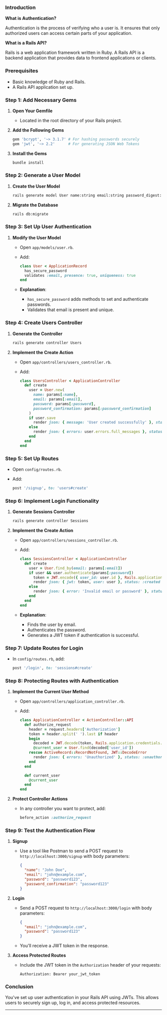 ### **Introduction**

**What is Authentication?**

Authentication is the process of verifying who a user is. It ensures that only authorized users can access certain parts of your application.

**What is a Rails API?**

Rails is a web application framework written in Ruby. A Rails API is a backend application that provides data to frontend applications or clients.

### **Prerequisites**

- Basic knowledge of Ruby and Rails.
- A Rails API application set up.

### **Step 1: Add Necessary Gems**

1. **Open Your Gemfile**

   - Located in the root directory of your Rails project.

2. **Add the Following Gems**

   ```ruby
   gem 'bcrypt', '~> 3.1.7' # For hashing passwords securely
   gem 'jwt', '~> 2.2'      # For generating JSON Web Tokens
   ```

3. **Install the Gems**

   ```bash
   bundle install
   ```

### **Step 2: Generate a User Model**

1. **Create the User Model**

   ```bash
   rails generate model User name:string email:string password_digest:string
   ```

2. **Migrate the Database**

   ```bash
   rails db:migrate
   ```

### **Step 3: Set Up User Authentication**

1. **Modify the User Model**

   - Open `app/models/user.rb`.
   - Add:

     ```ruby
     class User < ApplicationRecord
       has_secure_password
       validates :email, presence: true, uniqueness: true
     end
     ```

   - **Explanation**:
     - `has_secure_password` adds methods to set and authenticate passwords.
     - Validates that email is present and unique.

### **Step 4: Create Users Controller**

1. **Generate the Controller**

   ```bash
   rails generate controller Users
   ```

2. **Implement the Create Action**

   - Open `app/controllers/users_controller.rb`.
   - Add:

     ```ruby
     class UsersController < ApplicationController
       def create
         user = User.new(
           name: params[:name],
           email: params[:email],
           password: params[:password],
           password_confirmation: params[:password_confirmation]
         )
         if user.save
           render json: { message: 'User created successfully' }, status: :created
         else
           render json: { errors: user.errors.full_messages }, status: :unprocessable_entity
         end
       end
     end
     ```

### **Step 5: Set Up Routes**

- Open `config/routes.rb`.
- Add:

  ```ruby
  post '/signup', to: 'users#create'
  ```

### **Step 6: Implement Login Functionality**

1. **Generate Sessions Controller**

   ```bash
   rails generate controller Sessions
   ```

2. **Implement the Create Action**

   - Open `app/controllers/sessions_controller.rb`.
   - Add:

     ```ruby
     class SessionsController < ApplicationController
       def create
         user = User.find_by(email: params[:email])
         if user && user.authenticate(params[:password])
           token = JWT.encode({ user_id: user.id }, Rails.application.credentials.secret_key_base)
           render json: { jwt: token, user: user }, status: :created
         else
           render json: { error: 'Invalid email or password' }, status: :unauthorized
         end
       end
     end
     ```

   - **Explanation**:
     - Finds the user by email.
     - Authenticates the password.
     - Generates a JWT token if authentication is successful.

### **Step 7: Update Routes for Login**

- In `config/routes.rb`, add:

  ```ruby
  post '/login', to: 'sessions#create'
  ```

### **Step 8: Protecting Routes with Authentication**

1. **Implement the Current User Method**

   - Open `app/controllers/application_controller.rb`.
   - Add:

     ```ruby
     class ApplicationController < ActionController::API
       def authorize_request
         header = request.headers['Authorization']
         token = header.split(' ').last if header
         begin
           decoded = JWT.decode(token, Rails.application.credentials.secret_key_base)[0]
           @current_user = User.find(decoded['user_id'])
         rescue ActiveRecord::RecordNotFound, JWT::DecodeError
           render json: { errors: 'Unauthorized' }, status: :unauthorized
         end
       end

       def current_user
         @current_user
       end
     end
     ```

2. **Protect Controller Actions**

   - In any controller you want to protect, add:

     ```ruby
     before_action :authorize_request
     ```

### **Step 9: Test the Authentication Flow**

1. **Signup**

   - Use a tool like Postman to send a POST request to `http://localhost:3000/signup` with body parameters:

     ```json
     {
       "name": "John Doe",
       "email": "john@example.com",
       "password": "password123",
       "password_confirmation": "password123"
     }
     ```

2. **Login**

   - Send a POST request to `http://localhost:3000/login` with body parameters:

     ```json
     {
       "email": "john@example.com",
       "password": "password123"
     }
     ```

   - You'll receive a JWT token in the response.

3. **Access Protected Routes**

   - Include the JWT token in the `Authorization` header of your requests:

     ```
     Authorization: Bearer your_jwt_token
     ```

### **Conclusion**

You've set up user authentication in your Rails API using JWTs. This allows users to securely sign up, log in, and access protected resources.

---
